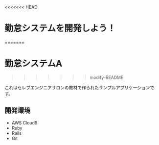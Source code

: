<<<<<<< HEAD
# 勤怠システムを開発しよう！
=======
# 勤怠システムA
>>>>>>> modify-README

これはセレブエンジニアサロンの教材で作られたサンプルアプリケーションです。

## 開発環境

* AWS Cloud9
* Ruby
* Rails
* Git